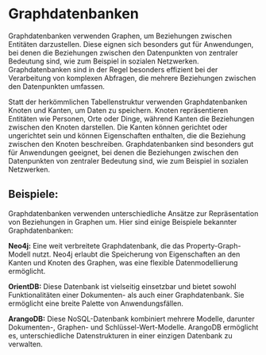 
# Graphdatenbanken

Graphdatenbanken verwenden Graphen, um Beziehungen zwischen Entitäten darzustellen. Diese eignen sich besonders gut für Anwendungen, bei denen die Beziehungen zwischen den Datenpunkten von zentraler Bedeutung sind, wie zum Beispiel in sozialen Netzwerken. Graphdatenbanken sind in der Regel besonders effizient bei der Verarbeitung von komplexen Abfragen, die mehrere Beziehungen zwischen den Datenpunkten umfassen.

Statt der herkömmlichen Tabellenstruktur verwenden Graphdatenbanken Knoten und Kanten, um Daten zu speichern. Knoten repräsentieren Entitäten wie Personen, Orte oder Dinge, während Kanten die Beziehungen zwischen den Knoten darstellen. Die Kanten können gerichtet oder ungerichtet sein und können Eigenschaften enthalten, die die Beziehung zwischen den Knoten beschreiben. Graphdatenbanken sind besonders gut für Anwendungen geeignet, bei denen die Beziehungen zwischen den Datenpunkten von zentraler Bedeutung sind, wie zum Beispiel in sozialen Netzwerken. 


## Beispiele:
Graphdatenbanken verwenden unterschiedliche Ansätze zur Repräsentation von Beziehungen in Graphen um. Hier sind einige Beispiele bekannter Graphdatenbanken:

**Neo4j:** 
Eine weit verbreitete Graphdatenbank, die das Property-Graph-Modell nutzt. Neo4j erlaubt die Speicherung von Eigenschaften an den Kanten und Knoten des Graphen, was eine flexible Datenmodellierung ermöglicht.

**OrientDB:** 
Diese Datenbank ist vielseitig einsetzbar und bietet sowohl Funktionalitäten einer Dokumenten- als auch einer Graphdatenbank. Sie ermöglicht eine breite Palette von Anwendungsfällen.

**ArangoDB:** 
Diese NoSQL-Datenbank kombiniert mehrere Modelle, darunter Dokumenten-, Graphen- und Schlüssel-Wert-Modelle. ArangoDB ermöglicht es, unterschiedliche Datenstrukturen in einer einzigen Datenbank zu verwalten.
